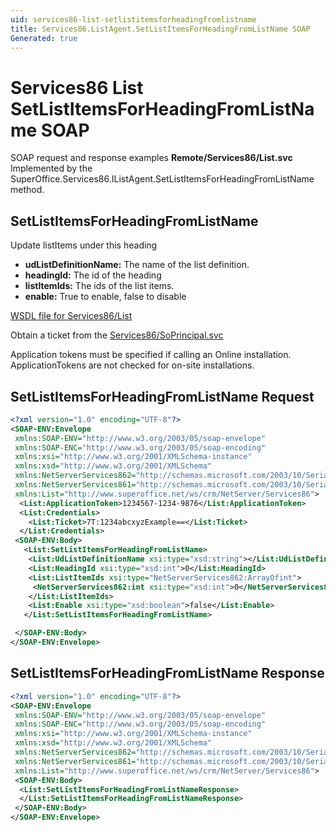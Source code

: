 ```yaml
---
uid: services86-list-setlistitemsforheadingfromlistname
title: Services86.ListAgent.SetListItemsForHeadingFromListName SOAP
Generated: true
---
```


# Services86 List SetListItemsForHeadingFromListName SOAP

SOAP request and response examples **Remote/Services86/List.svc**
Implemented by the <see cref="M:SuperOffice.Services86.IListAgent.SetListItemsForHeadingFromListName">SuperOffice.Services86.IListAgent.SetListItemsForHeadingFromListName</see> method.

## SetListItemsForHeadingFromListName

Update listItems under this heading

* **udListDefinitionName:** The name of the list definition.
* **headingId:** The id of the heading
* **listItemIds:** The ids of the list items.
* **enable:** True to enable, false to disable



[WSDL file for Services86/List](../Services86-List.md)

Obtain a ticket from the [Services86/SoPrincipal.svc](../SoPrincipal/SoPrincipal.md)

Application tokens must be specified if calling an Online installation. ApplicationTokens are not checked for on-site installations.

## SetListItemsForHeadingFromListName Request

```xml
<?xml version="1.0" encoding="UTF-8"?>
<SOAP-ENV:Envelope
 xmlns:SOAP-ENV="http://www.w3.org/2003/05/soap-envelope"
 xmlns:SOAP-ENC="http://www.w3.org/2003/05/soap-encoding"
 xmlns:xsi="http://www.w3.org/2001/XMLSchema-instance"
 xmlns:xsd="http://www.w3.org/2001/XMLSchema"
 xmlns:NetServerServices862="http://schemas.microsoft.com/2003/10/Serialization/Arrays"
 xmlns:NetServerServices861="http://schemas.microsoft.com/2003/10/Serialization/"
 xmlns:List="http://www.superoffice.net/ws/crm/NetServer/Services86">
  <List:ApplicationToken>1234567-1234-9876</List:ApplicationToken>
  <List:Credentials>
    <List:Ticket>7T:1234abcxyzExample==</List:Ticket>
  </List:Credentials>
 <SOAP-ENV:Body>
   <List:SetListItemsForHeadingFromListName>
    <List:UdListDefinitionName xsi:type="xsd:string"></List:UdListDefinitionName>
    <List:HeadingId xsi:type="xsd:int">0</List:HeadingId>
    <List:ListItemIds xsi:type="NetServerServices862:ArrayOfint">
     <NetServerServices862:int xsi:type="xsd:int">0</NetServerServices862:int>
    </List:ListItemIds>
    <List:Enable xsi:type="xsd:boolean">false</List:Enable>
   </List:SetListItemsForHeadingFromListName>

 </SOAP-ENV:Body>
</SOAP-ENV:Envelope>

```


## SetListItemsForHeadingFromListName Response

```xml
<?xml version="1.0" encoding="UTF-8"?>
<SOAP-ENV:Envelope
 xmlns:SOAP-ENV="http://www.w3.org/2003/05/soap-envelope"
 xmlns:SOAP-ENC="http://www.w3.org/2003/05/soap-encoding"
 xmlns:xsi="http://www.w3.org/2001/XMLSchema-instance"
 xmlns:xsd="http://www.w3.org/2001/XMLSchema"
 xmlns:NetServerServices862="http://schemas.microsoft.com/2003/10/Serialization/Arrays"
 xmlns:NetServerServices861="http://schemas.microsoft.com/2003/10/Serialization/"
 xmlns:List="http://www.superoffice.net/ws/crm/NetServer/Services86">
 <SOAP-ENV:Body>
  <List:SetListItemsForHeadingFromListNameResponse>
  </List:SetListItemsForHeadingFromListNameResponse>
 </SOAP-ENV:Body>
</SOAP-ENV:Envelope>

```

